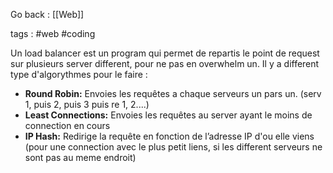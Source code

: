 Go back : [[Web]]

tags : #web #coding 

Un load balancer est un program qui permet de repartis le point de request sur plusieurs server different, pour ne pas en overwhelm un. Il y a different type d'algorythmes pour le faire :
- **Round Robin:** Envoies les requêtes a chaque serveurs un pars un. (serv 1, puis 2, puis 3 puis re 1, 2....)
- **Least Connections:** Envoies les requêtes au server ayant le moins de connection en cours 
- **IP Hash:** Redirige la requête en fonction de l’adresse IP d'ou elle viens (pour une connection avec le plus petit liens, si les different serveurs ne sont pas au meme endroit)